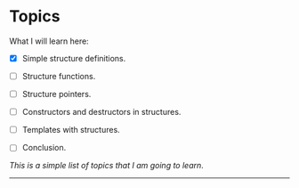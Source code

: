 # Topics

What I will learn here:

- [x] Simple structure definitions.
- [ ] Structure functions.
- [ ] Structure pointers.
- [ ] Constructors and destructors in structures.
- [ ] Templates with structures.
- [ ] Conclusion.


_This is a simple list of topics that I am going to learn_.

---
